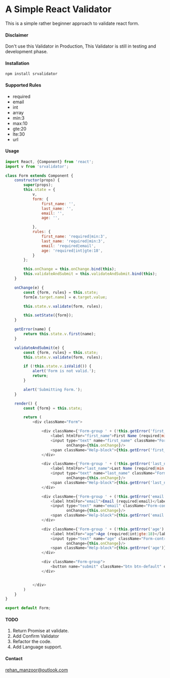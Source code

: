 # A Simple React Validator

This is a simple rather beginner approach to validate react form.

#### Disclaimer
Don't use this Validator in Production, This Validator is still in testing and development phase.


#### Installation

`npm install srvalidator`

#### Supported Rules
* required
* email
* int
* array
* min:3
* max:10
* gte:20
* lte:30
* url

#### Usage

```javascript
import React, {Component} from 'react';
import v from 'srvalidator';

class Form extends Component {
    constructor(props) {
        super(props);
        this.state = {
            v,
            form: {
                first_name: '',
                last_name: '',
                email: '',
                age: '',

            },
            rules: {
                first_name: 'required|min:3',
                last_name: 'required|min:3',
                email: 'required|email',
                age: 'required|int|gte:18',
            }
        };

        this.onChange = this.onChange.bind(this);
        this.validateAndSubmit = this.validateAndSubmit.bind(this);
    }

    onChange(e) {
        const {form, rules} = this.state;
        form[e.target.name] = e.target.value;

        this.state.v.validate(form, rules);

        this.setState({form});
    }

    getError(name) {
        return this.state.v.first(name);
    }

    validateAndSubmit(e) {
        const {form, rules} = this.state;
        this.state.v.validate(form, rules);

        if (!this.state.v.isValid()) {
            alert('Form is not valid.');
            return;
        }

        alert('Submitting Form.');
    }

    render() {
        const {form} = this.state;

        return (
            <div className="Form">

                <div className={'Form-group ' + (!this.getError('first_name') ? '' : 'Has-error')}>
                    <label htmlFor="first_name">First Name (required|min:3)</label>
                    <input type="text" name="first_name" className="Form-control" value={form.first_name}
                           onChange={this.onChange}/>
                    <span className="Help-block">{this.getError('first_name')}</span>
                </div>

                <div className={'Form-group ' + (!this.getError('last_name') ? '' : 'Has-error')}>
                    <label htmlFor="last_name">Last Name (required|min:3)</label>
                    <input type="text" name="last_name" className="Form-control" value={form.last_name}
                           onChange={this.onChange}/>
                    <span className="Help-block">{this.getError('last_name')}</span>
                </div>

                <div className={'Form-group ' + (!this.getError('email') ? '' : 'Has-error')}>
                    <label htmlFor="email">Email (required|email)</label>
                    <input type="text" name="email" className="Form-control" value={form.email}
                           onChange={this.onChange}/>
                    <span className="Help-block">{this.getError('email')}</span>
                </div>

                <div className={'Form-group ' + (!this.getError('age') ? '' : 'Has-error')}>
                    <label htmlFor="age">Age (required|int|gte:18)</label>
                    <input type="text" name="age" className="Form-control" value={form.age}
                           onChange={this.onChange}/>
                    <span className="Help-block">{this.getError('age')}</span>
                </div>

                <div className="Form-group">
                    <button name="submit" className="btn btn-default" onClick={this.validateAndSubmit}>Submit</button>
                </div>


            </div>
        )
    }
}

export default Form;

```

#### TODO
1. Return Promise at validate.
2. Add Confirm Validator
3. Refactor the code.
4. Add Language support.

#### Contact
<a href="mailto://rehan_manzoor@outlook.com">rehan_manzoor@outlook.com</a>